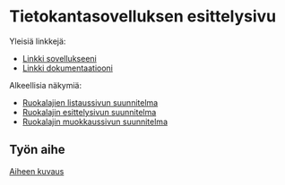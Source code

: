 # Tietokantasovelluksen esittelysivu

Yleisiä linkkejä:

* [Linkki sovellukseeni](http://pebmatts.users.cs.helsinki.fi/tsoha/)
* [Linkki dokumentaatiooni](https://github.com/Nabscina/Tsoha-Bootstrap/blob/master/doc/dokumentaatio.pdf)

Alkeellisia näkymiä:

* [Ruokalajien listaussivun suunnitelma](http://pebmatts.users.cs.helsinki.fi/tsoha/)
* [Ruokalajin esittelysivun suunnitelma](http://pebmatts.users.cs.helsinki.fi/tsoha/recipes/1)
* [Ruokalajin muokkaussivun suunnitelma](http://pebmatts.users.cs.helsinki.fi/tsoha/recipes/1/edit)

## Työn aihe

[Aiheen kuvaus](http://advancedkittenry.github.io/suunnittelu_ja_tyoymparisto/aiheet/Elektroninen_keittokirja.html) 
